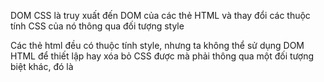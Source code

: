 DOM CSS là  truy xuất đến DOM của các thẻ HTML và thay đổi các thuộc tính CSS của nó thông qua đối tượng style

Các thẻ html đều có thuộc tính style, nhưng ta không thể sử dụng DOM HTML để thiết lập hay xóa bỏ CSS được mà phải thông qua một đối tượng biệt khác, đó là <style>

Đối tượng style này sẽ chứa tất cả các thuộc tính của CSS giúp ta dễ dàng thao tác với chúng

Cú pháp thiết lập CSS bằng Javascript:
document.getElementById("object").style.cssName = 'something'

Cú pháp lấy giá trị CSS bằng Javascript:
document.getElementById("object").style.cssName;

Trường hợp thuộc tính có dấu gạch ngang như: font-size, line-height, margin-bottom thì thì nó sẽ có tên là fontSize, lineHeight, marginBottom ,nghĩa là sẽ bỏ đi dấu gạch ngang và viết hoa ký tự đầu tiên của chữ thứ hai

VD :
document.getElementById("object").style.fontSize = 'something';
document.getElementById("object").style.lineHeight = 'something';
document.getElementById("object").style.marginBottom = 'something';

VD : 
<h1 id="id1">My Heading 1</h1>

<button type="button"
onclick="document.getElementById('id1').style.color = 'red'">
Click Me!</button>